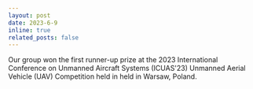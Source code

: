 ```yaml
---
layout: post
date: 2023-6-9
inline: true
related_posts: false
---
```

Our group won the first runner-up prize at the 2023 International Conference on Unmanned Aircraft Systems (ICUAS'23) Unmanned Aerial Vehicle (UAV) Competition held in held in Warsaw, Poland.